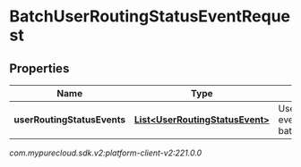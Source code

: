# BatchUserRoutingStatusEventRequest


## Properties

| Name | Type | Description | Notes |
| ------------ | ------------- | ------------- | ------------- |
| **userRoutingStatusEvents** | [**List&lt;UserRoutingStatusEvent&gt;**](UserRoutingStatusEvent) | UserRoutingStatus events for this batch |  [optional] |




_com.mypurecloud.sdk.v2:platform-client-v2:221.0.0_
